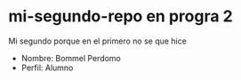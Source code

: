 # mi-segundo-repo en progra 2
Mi segundo porque en el primero no se que hice 

- Nombre: Bommel Perdomo
- Perfil: Alumno 
  
